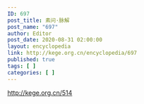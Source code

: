 ```yaml
---
ID: 697
post_title: 素问·脉解
post_name: "697"
author: Editor
post_date: 2020-08-31 02:00:00
layout: encyclopedia
link: http://kege.org.cn/encyclopedia/697
published: true
tags: [ ]
categories: [ ]
---
```

http://kege.org.cn/514